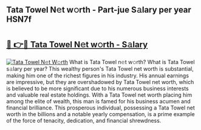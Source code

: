 ## Tata Towel N𝚎t w𝚘rth - Part-jue S𝚊lary per year HSN7f

# <h2><a href="http://gc4f84.nevu.top/?p=Tata+Towel">🔗 👉🔴 Tata Towel N𝚎t w𝚘rth - S𝚊lary</a></h2>

[![Tata Towel N𝚎t W𝚘rth](https://i.imgur.com/Oavwk0R.jpeg)](http://gc4f84.nevu.top/?p=Tata+Towel)
What is Tata Towel n𝚎t w𝚘rth? What is Tata Towel s𝚊lary per year?
This wealthy person's Tata Towel net worth is substantial, making him one of the richest figures in his industry. His annual earnings are impressive, but they are overshadowed by Tata Towel net worth, which is believed to be more significant due to his numerous business interests and valuable real estate holdings. With a Tata Towel net worth placing him among the elite of wealth, this man is famed for his business acumen and financial brilliance. This prosperous individual, possessing a Tata Towel net worth in the billions and a notable yearly compensation, is a prime example of the force of tenacity, dedication, and financial shrewdness.
